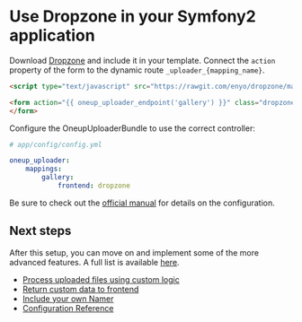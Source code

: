 Use Dropzone in your Symfony2 application
=========================================

Download [Dropzone](http://www.dropzonejs.com/) and include it in your template. Connect the `action` property of the form to the dynamic route `_uploader_{mapping_name}`.

```html
<script type="text/javascript" src="https://rawgit.com/enyo/dropzone/master/dist/dropzone.js"></script>

<form action="{{ oneup_uploader_endpoint('gallery') }}" class="dropzone" style="width:200px; height:200px; border:4px dashed black">
</form>
```

Configure the OneupUploaderBundle to use the correct controller:

```yaml
# app/config/config.yml

oneup_uploader:
    mappings:
        gallery:
            frontend: dropzone
```

Be sure to check out the [official manual](http://www.dropzonejs.com/) for details on the configuration.

Next steps
----------

After this setup, you can move on and implement some of the more advanced features. A full list is available [here](https://github.com/1up-lab/OneupUploaderBundle/blob/master/Resources/doc/index.md#next-steps).

* [Process uploaded files using custom logic](custom_logic.md)
* [Return custom data to frontend](response.md)
* [Include your own Namer](custom_namer.md)
* [Configuration Reference](configuration_reference.md)
